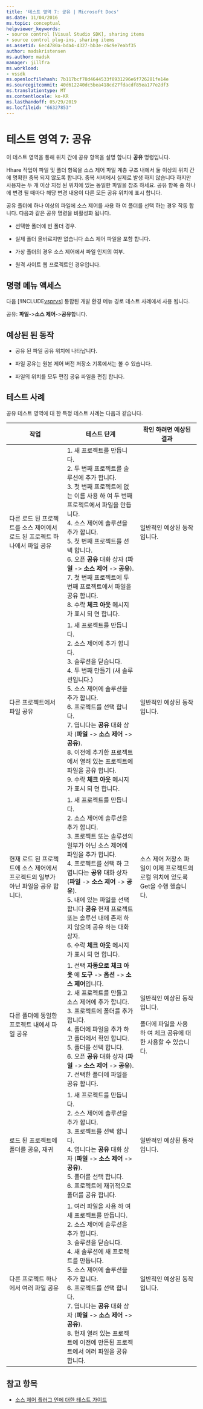 ```yaml
---
title: '테스트 영역 7: 공유 | Microsoft Docs'
ms.date: 11/04/2016
ms.topic: conceptual
helpviewer_keywords:
- source control [Visual Studio SDK], sharing items
- source control plug-ins, sharing items
ms.assetid: 6ec4780a-bda4-4327-bb3e-c6c9e7eabf35
author: madskristensen
ms.author: madsk
manager: jillfra
ms.workload:
- vssdk
ms.openlocfilehash: 7b117bcf78d4644533f8931296e6f726281fe14e
ms.sourcegitcommit: 40d612240dc5bea418cd27fdacdf85ea177e2df3
ms.translationtype: MT
ms.contentlocale: ko-KR
ms.lasthandoff: 05/29/2019
ms.locfileid: "66327853"
---
```

# <a name="test-area-7-share"></a>테스트 영역 7: 공유
이 테스트 영역을 통해 위치 간에 공유 항목을 설명 합니다 **공유** 명령입니다.

 Hhare 작업이 파일 및 폴더 항목을 소스 제어 파일 계층 구조 내에서 둘 이상의 위치 간에 명확한 중복 되지 않도록 합니다. 중복 서버에서 실제로 발생 하지 않습니다 하지만 사용자는 두 개 이상 지정 된 위치에 있는 동일한 파일을 참조 하세요. 공유 항목 중 하나에 변경 될 때마다 해당 변경 내용이 다른 모든 공유 위치에 표시 합니다.

 공유 폴더에 하나 이상의 파일에 소스 제어를 사용 하 여 폴더를 선택 하는 경우 작동 합니다. 다음과 같은 공유 명령을 비활성화 됩니다.

- 선택한 폴더에 빈 폴더 경우.

- 실제 폴더 올바르지만 없습니다 소스 제어 파일을 포함 합니다.

- 가상 폴더의 경우 소스 제어에서 파일 인지의 여부.

- 원격 사이트 웹 프로젝트인 경우입니다.

## <a name="command-menu-access"></a>명령 메뉴 액세스
 다음 [!INCLUDE[vsprvs](../../code-quality/includes/vsprvs_md.md)] 통합된 개발 환경 메뉴 경로 테스트 사례에서 사용 됩니다.

 공유: **파일**->**소스 제어**->**공유**합니다.

## <a name="expected-behavior"></a>예상된 된 동작

- 공유 된 파일 공유 위치에 나타납니다.

- 파일 공유는 원본 제어 버전 저장소 기록에서는 볼 수 있습니다.

- 파일의 위치를 모두 편집 공유 파일을 편집 합니다.

## <a name="test-cases"></a>테스트 사례
 공유 테스트 영역에 대 한 특정 테스트 사례는 다음과 같습니다.

|작업|테스트 단계|확인 하려면 예상된 결과|
|------------|----------------|--------------------------------|
|다른 로드 된 프로젝트를 소스 제어에서 로드 된 프로젝트 하나에서 파일 공유|1.  새 프로젝트를 만듭니다.<br />2.  두 번째 프로젝트를 솔루션에 추가 합니다.<br />3.  첫 번째 프로젝트에 없는 이름 사용 하 여 두 번째 프로젝트에서 파일을 만듭니다.<br />4.  소스 제어에 솔루션을 추가 합니다.<br />5.  첫 번째 프로젝트를 선택 합니다.<br />6.  오픈 **공유** 대화 상자 (**파일** -> **소스 제어** -> **공유**).<br />7.  첫 번째 프로젝트에 두 번째 프로젝트에서 파일을 공유 합니다.<br />8.  수락 **체크 아웃** 메시지가 표시 되 면 합니다.|일반적인 예상된 동작입니다.|
|다른 프로젝트에서 파일 공유|1.  새 프로젝트를 만듭니다.<br />2.  소스 제어에 추가 합니다.<br />3.  솔루션을 닫습니다.<br />4.  두 번째 만들기 (새 솔루션입니다.)<br />5.  소스 제어에 솔루션을 추가 합니다.<br />6.  프로젝트를 선택 합니다.<br />7.  엽니다는 **공유** 대화 상자 (**파일** -> **소스 제어** -> **공유**).<br />8.  이전에 추가한 프로젝트에서 열려 있는 프로젝트에 파일을 공유 합니다.<br />9. 수락 **체크 아웃** 메시지가 표시 되 면 합니다.|일반적인 예상된 동작입니다.|
|현재 로드 된 프로젝트에 소스 제어에서 프로젝트의 일부가 아닌 파일을 공유 합니다.|1.  새 프로젝트를 만듭니다.<br />2.  소스 제어에 솔루션을 추가 합니다.<br />3.  프로젝트 또는 솔루션의 일부가 아닌 소스 제어에 파일을 추가 합니다.<br />4.  프로젝트를 선택 하 고 엽니다는 **공유** 대화 상자 (**파일** -> **소스 제어** -> **공유**).<br />5.  내에 있는 파일을 선택 합니다 **공유** 현재 프로젝트 또는 솔루션 내에 존재 하지 않으며 공유 하는 대화 상자.<br />6.  수락 **체크 아웃** 메시지가 표시 되 면 합니다.|소스 제어 저장소 파일이 이제 프로젝트의 로컬 위치에 있도록 Get을 수행 했습니다.|
|다른 폴더에 동일한 프로젝트 내에서 파일 공유|1.  선택 **자동으로 체크 아웃** 에 **도구** -> **옵션** -> **소스 제어**입니다.<br />2.  새 프로젝트를 만들고 소스 제어에 추가 합니다.<br />3.  프로젝트에 폴더를 추가 합니다.<br />4.  폴더에 파일을 추가 하 고 폴더에서 확인 합니다.<br />5.  폴더를 선택 합니다.<br />6.  오픈 **공유** 대화 상자 (**파일** -> **소스 제어** -> **공유**).<br />7.  선택한 폴더에 파일을 공유 합니다.|일반적인 예상된 동작입니다.<br /><br /> 폴더에 파일을 사용 하 여 체크 공유에 대 한 사용할 수 있습니다.|
|로드 된 프로젝트에 폴더를 공유, 재귀|1.  새 프로젝트를 만듭니다.<br />2.  소스 제어에 솔루션을 추가 합니다.<br />3.  프로젝트를 선택 합니다.<br />4.  엽니다는 **공유** 대화 상자 (**파일** -> **소스 제어** -> **공유**).<br />5.  폴더를 선택 합니다.<br />6.  프로젝트에 재귀적으로 폴더를 공유 합니다.|일반적인 예상된 동작입니다.|
|다른 프로젝트 하나에서 여러 파일 공유|1.  여러 파일을 사용 하 여 새 프로젝트를 만듭니다.<br />2.  소스 제어에 솔루션을 추가 합니다.<br />3.  솔루션을 닫습니다.<br />4.  새 솔루션에 새 프로젝트를 만듭니다.<br />5.  소스 제어에 솔루션을 추가 합니다.<br />6.  프로젝트를 선택 합니다.<br />7.  엽니다는 **공유** 대화 상자 (**파일** -> **소스 제어** -> **공유**).<br />8.  현재 열려 있는 프로젝트에 이전에 만든된 프로젝트에서 여러 파일을 공유 합니다.|일반적인 예상된 동작입니다.|

## <a name="see-also"></a>참고 항목
- [소스 제어 플러그 인에 대한 테스트 가이드](../../extensibility/internals/test-guide-for-source-control-plug-ins.md)